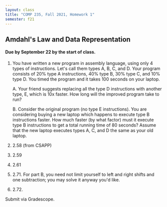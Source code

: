 ```yaml
---
layout: class
title: "COMP 235, Fall 2021, Homework 1"
semester: f21
---
```


## Amdahl's Law and Data Representation

#### Due by September 22 by the start of class.

1. You have written a new program in assembly language, using only 4
   types of instructions. Let's call them types A, B, C, and D. Your
   program consists of 20% type A instructions, 40% type B, 30% type
   C, and 10% type D. You timed the program and it takes 100 seconds
   on your laptop.

    A. Your friend suggests replacing all the type D instructions with
    another type, E, which is 10x faster. How long will the improved
    program take to run?

    B. Consider the original program (no type E instructions). You are
    considering buying a new laptop which happens to execute type B
    instructions faster. How much faster (by what factor) must it
    execute type B instructions to get a total running time of 80
    seconds? Assume that the new laptop executes types A, C, and D the
    same as your old laptop.
2. 2.58 (from CSAPP)
3. 2.59
4. 2.61
5. 2.71. For part B, you need not limit yourself to left and right
   shifts and one subtraction; you may solve it anyway you'd like.
6. 2.72.
   
   
   
Submit via Gradescope.
